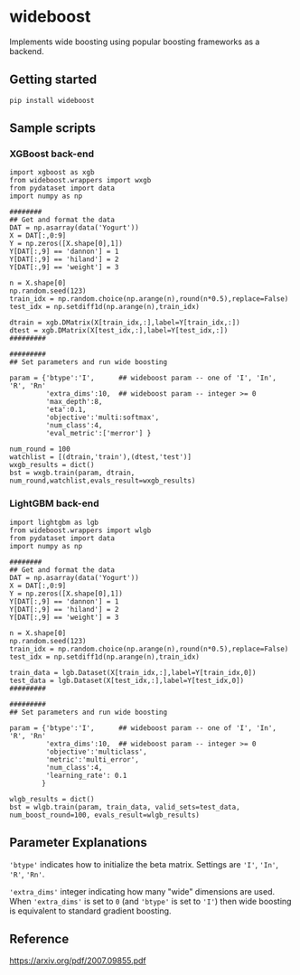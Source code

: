 # wideboost
Implements wide boosting using popular boosting frameworks as a backend.

## Getting started

```
pip install wideboost
```

## Sample scripts

### XGBoost back-end

```
import xgboost as xgb
from wideboost.wrappers import wxgb
from pydataset import data
import numpy as np

########
## Get and format the data
DAT = np.asarray(data('Yogurt'))
X = DAT[:,0:9]
Y = np.zeros([X.shape[0],1])
Y[DAT[:,9] == 'dannon'] = 1
Y[DAT[:,9] == 'hiland'] = 2
Y[DAT[:,9] == 'weight'] = 3

n = X.shape[0]
np.random.seed(123)
train_idx = np.random.choice(np.arange(n),round(n*0.5),replace=False)
test_idx = np.setdiff1d(np.arange(n),train_idx)

dtrain = xgb.DMatrix(X[train_idx,:],label=Y[train_idx,:])
dtest = xgb.DMatrix(X[test_idx,:],label=Y[test_idx,:])
#########

#########
## Set parameters and run wide boosting

param = {'btype':'I',      ## wideboost param -- one of 'I', 'In', 'R', 'Rn'
         'extra_dims':10,  ## wideboost param -- integer >= 0
         'max_depth':8,
         'eta':0.1,
         'objective':'multi:softmax',
         'num_class':4,
         'eval_metric':['merror'] }

num_round = 100
watchlist = [(dtrain,'train'),(dtest,'test')]
wxgb_results = dict()
bst = wxgb.train(param, dtrain, num_round,watchlist,evals_result=wxgb_results)
```
### LightGBM back-end

```
import lightgbm as lgb
from wideboost.wrappers import wlgb
from pydataset import data
import numpy as np

########
## Get and format the data
DAT = np.asarray(data('Yogurt'))
X = DAT[:,0:9]
Y = np.zeros([X.shape[0],1])
Y[DAT[:,9] == 'dannon'] = 1
Y[DAT[:,9] == 'hiland'] = 2
Y[DAT[:,9] == 'weight'] = 3

n = X.shape[0]
np.random.seed(123)
train_idx = np.random.choice(np.arange(n),round(n*0.5),replace=False)
test_idx = np.setdiff1d(np.arange(n),train_idx)

train_data = lgb.Dataset(X[train_idx,:],label=Y[train_idx,0])
test_data = lgb.Dataset(X[test_idx,:],label=Y[test_idx,0])
#########

#########
## Set parameters and run wide boosting

param = {'btype':'I',      ## wideboost param -- one of 'I', 'In', 'R', 'Rn'
         'extra_dims':10,  ## wideboost param -- integer >= 0
         'objective':'multiclass',
         'metric':'multi_error',
         'num_class':4,
         'learning_rate': 0.1
        }

wlgb_results = dict()
bst = wlgb.train(param, train_data, valid_sets=test_data, num_boost_round=100, evals_result=wlgb_results)
```


## Parameter Explanations
`'btype'` indicates how to initialize the beta matrix. Settings are `'I'`, `'In'`, `'R'`, `'Rn'`.

`'extra_dims'` integer indicating how many "wide" dimensions are used.  When `'extra_dims'` is set to `0` (and `'btype'` is set to `'I'`) then wide boosting is equivalent to standard gradient boosting.

## Reference

https://arxiv.org/pdf/2007.09855.pdf
